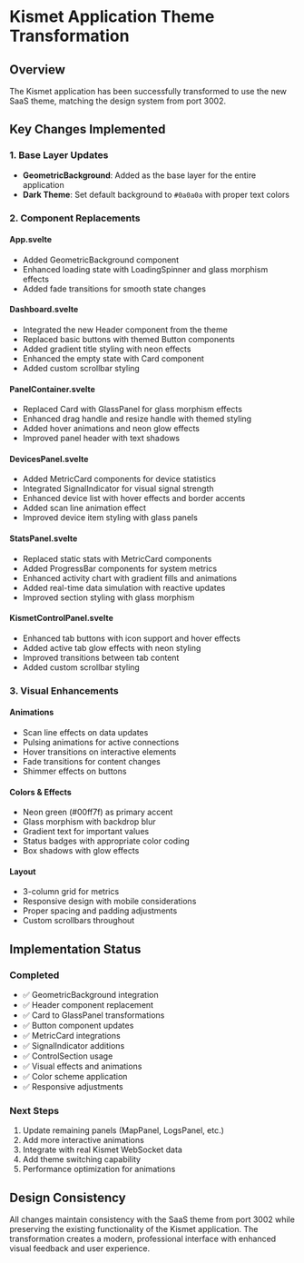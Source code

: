 # Kismet Application Theme Transformation

## Overview
The Kismet application has been successfully transformed to use the new SaaS theme, matching the design system from port 3002.

## Key Changes Implemented

### 1. Base Layer Updates
- **GeometricBackground**: Added as the base layer for the entire application
- **Dark Theme**: Set default background to `#0a0a0a` with proper text colors

### 2. Component Replacements

#### App.svelte
- Added GeometricBackground component
- Enhanced loading state with LoadingSpinner and glass morphism effects
- Added fade transitions for smooth state changes

#### Dashboard.svelte
- Integrated the new Header component from the theme
- Replaced basic buttons with themed Button components
- Added gradient title styling with neon effects
- Enhanced the empty state with Card component
- Added custom scrollbar styling

#### PanelContainer.svelte
- Replaced Card with GlassPanel for glass morphism effects
- Enhanced drag handle and resize handle with themed styling
- Added hover animations and neon glow effects
- Improved panel header with text shadows

#### DevicesPanel.svelte
- Added MetricCard components for device statistics
- Integrated SignalIndicator for visual signal strength
- Enhanced device list with hover effects and border accents
- Added scan line animation effect
- Improved device item styling with glass panels

#### StatsPanel.svelte
- Replaced static stats with MetricCard components
- Added ProgressBar components for system metrics
- Enhanced activity chart with gradient fills and animations
- Added real-time data simulation with reactive updates
- Improved section styling with glass morphism

#### KismetControlPanel.svelte
- Enhanced tab buttons with icon support and hover effects
- Added active tab glow effects with neon styling
- Improved transitions between tab content
- Added custom scrollbar styling

### 3. Visual Enhancements

#### Animations
- Scan line effects on data updates
- Pulsing animations for active connections
- Hover transitions on interactive elements
- Fade transitions for content changes
- Shimmer effects on buttons

#### Colors & Effects
- Neon green (#00ff7f) as primary accent
- Glass morphism with backdrop blur
- Gradient text for important values
- Status badges with appropriate color coding
- Box shadows with glow effects

#### Layout
- 3-column grid for metrics
- Responsive design with mobile considerations
- Proper spacing and padding adjustments
- Custom scrollbars throughout

## Implementation Status

### Completed
- ✅ GeometricBackground integration
- ✅ Header component replacement
- ✅ Card to GlassPanel transformations
- ✅ Button component updates
- ✅ MetricCard integrations
- ✅ SignalIndicator additions
- ✅ ControlSection usage
- ✅ Visual effects and animations
- ✅ Color scheme application
- ✅ Responsive adjustments

### Next Steps
1. Update remaining panels (MapPanel, LogsPanel, etc.)
2. Add more interactive animations
3. Integrate with real Kismet WebSocket data
4. Add theme switching capability
5. Performance optimization for animations

## Design Consistency
All changes maintain consistency with the SaaS theme from port 3002 while preserving the existing functionality of the Kismet application. The transformation creates a modern, professional interface with enhanced visual feedback and user experience.